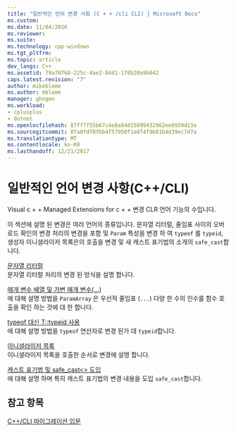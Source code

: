 ```yaml
---
title: "일반적인 언어 변경 사항 (C + + /cli CLI) | Microsoft Docs"
ms.custom: 
ms.date: 11/04/2016
ms.reviewer: 
ms.suite: 
ms.technology: cpp-windows
ms.tgt_pltfrm: 
ms.topic: article
dev_langs: C++
ms.assetid: 79a70768-225c-4ae2-84d1-178b20a9b042
caps.latest.revision: "7"
author: mikeblome
ms.author: mblome
manager: ghogen
ms.workload:
- cplusplus
- dotnet
ms.openlocfilehash: 87ff7f55b67c4e8a84d15099432962ee0939d13a
ms.sourcegitcommit: 8fa8fdf0fbb4f57950f1e8f4f9b81b4d39ec7d7a
ms.translationtype: MT
ms.contentlocale: ko-KR
ms.lasthandoff: 12/21/2017
---
```

# <a name="general-language-changes-ccli"></a>일반적인 언어 변경 사항(C++/CLI)
Visual c + + Managed Extensions for c + + 변경 CLR 언어 기능의 수입니다.  
  
 이 섹션에 설명 된 변경은 여러 언어의 종류입니다. 문자열 리터럴, 줄임표 사이의 오버 로드 확인의 변경 처리의 변경을 포함 및 `Param` 특성을 변경 하 여 `typeof` 를 `typeid`, 생성자 이니셜라이저 목록은의 호출을 변경 및 새 캐스트 표기법의 소개의 `safe_cast`합니다.  
  
 [문자열 리터럴](../dotnet/string-literal.md)  
 문자열 리터럴 처리의 변경 된 방식을 설명 합니다.  
  
 [매개 변수 배열 및 가변 매개 변수(...)](../dotnet/param-array-and-ellipsis.md)  
 에 대해 설명 방법을 `ParamArray` 은 우선적 줄임표 (`...`) 다양 한 수의 인수를 함수 호출을 확인 하는 것에 대 한 합니다.  
  
 [typeof 대신 T::typeid 사용](../dotnet/typeof-goes-to-t-typeid.md)  
 에 대해 설명 방법을 `typeof` 연산자로 변경 된가 데 `typeid`합니다.  
  
 [이니셜라이저 목록](../dotnet/initializer-lists.md)  
 이니셜라이저 목록을 호출한 순서로 변경에 설명 합니다.  
  
 [캐스트 표기법 및 safe_cast<> 도입](../dotnet/cast-notation-and-introduction-of-safe-cast-angles.md)  
 에 대해 설명 하며 특히 캐스트 표기법의 변경 내용을 도입 `safe_cast`합니다.  
  
## <a name="see-also"></a>참고 항목  
 [C++/CLI 마이그레이션 입문](../dotnet/cpp-cli-migration-primer.md)